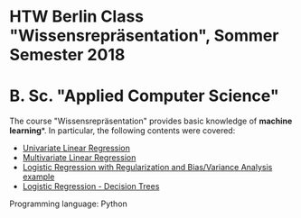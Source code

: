 # HTW Berlin Class "Wissensrepräsentation", Sommer Semester 2018
# B. Sc. "Applied Computer Science"


The course "Wissensrepräsentation" provides basic knowledge of **machine learning***. In particular, the following contents were covered:
- [Univariate Linear Regression](https://github.com/dltcls/machine_learning_basics_htw/blob/master/belege_uni/Beleg1_Univariate-lineare-Regression.ipynb)
- [Multivariate Linear Regression](https://github.com/dltcls/wissenrepr-sentation_machine-learning_htw/blob/master/belege_uni/Beleg2_MultivariateLineareRegression_FINAL.ipynb)
- [Logistic Regression with Regularization and Bias/Variance Analysis example](https://github.com/dltcls/wissenrepr-sentation_machine-learning_htw/blob/master/belege_uni/Beleg3_logistische_Regression_FINAL.ipynb)
- [Logistic Regression - Decision Trees](https://github.com/dltcls/wissenrepr-sentation_machine-learning_htw/blob/master/belege_uni/Beleg4_decision-trees_Titanic_dataset-FINAL.ipynb)

Programming language: Python
